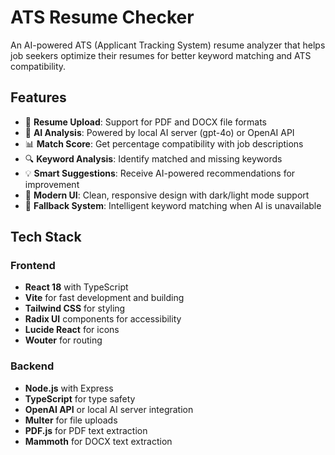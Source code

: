 # ATS Resume Checker

An AI-powered ATS (Applicant Tracking System) resume analyzer that helps job seekers optimize their resumes for better keyword matching and ATS compatibility.

## Features

- 📄 **Resume Upload**: Support for PDF and DOCX file formats
- 🤖 **AI Analysis**: Powered by local AI server (gpt-4o) or OpenAI API
- 📊 **Match Score**: Get percentage compatibility with job descriptions
- 🔍 **Keyword Analysis**: Identify matched and missing keywords
- 💡 **Smart Suggestions**: Receive AI-powered recommendations for improvement
- 🎨 **Modern UI**: Clean, responsive design with dark/light mode support
- 🔄 **Fallback System**: Intelligent keyword matching when AI is unavailable

## Tech Stack

### Frontend
- **React 18** with TypeScript
- **Vite** for fast development and building
- **Tailwind CSS** for styling
- **Radix UI** components for accessibility
- **Lucide React** for icons
- **Wouter** for routing

### Backend
- **Node.js** with Express
- **TypeScript** for type safety
- **OpenAI API** or local AI server integration
- **Multer** for file uploads
- **PDF.js** for PDF text extraction
- **Mammoth** for DOCX text extraction

